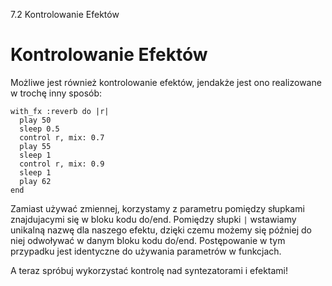 7.2 Kontrolowanie Efektów

# Kontrolowanie Efektów

Możliwe jest również kontrolowanie efektów, jendakże jest ono 
realizowane w trochę inny sposób: 

```
with_fx :reverb do |r|
  play 50
  sleep 0.5
  control r, mix: 0.7
  play 55
  sleep 1
  control r, mix: 0.9
  sleep 1
  play 62
end
```

Zamiast używać zmiennej, korzystamy z parametru pomiędzy słupkami 
znajdujacymi się w bloku kodu do/end. Pomiędzy słupki `|` wstawiamy  
unikalną nazwę dla naszego efektu, dzięki czemu możemy się później 
do niej odwoływać w danym bloku kodu do/end. Postępowanie w tym 
przypadku jest identyczne do używania parametrów w funkcjach.

A teraz spróbuj wykorzystać kontrolę nad syntezatorami i efektami!

